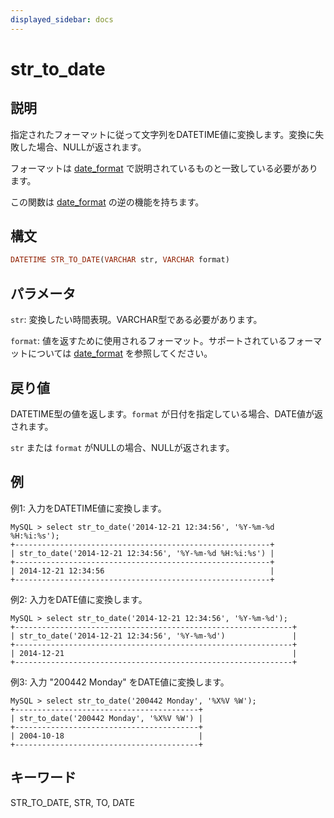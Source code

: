 ```yaml
---
displayed_sidebar: docs
---
```


# str_to_date

## 説明

指定されたフォーマットに従って文字列をDATETIME値に変換します。変換に失敗した場合、NULLが返されます。

フォーマットは [date_format](./date_format.md) で説明されているものと一致している必要があります。

この関数は [date_format](./date_format.md) の逆の機能を持ちます。

## 構文

```Haskell
DATETIME STR_TO_DATE(VARCHAR str, VARCHAR format)
```

## パラメータ

`str`: 変換したい時間表現。VARCHAR型である必要があります。

`format`: 値を返すために使用されるフォーマット。サポートされているフォーマットについては [date_format](./date_format.md) を参照してください。

## 戻り値

DATETIME型の値を返します。`format` が日付を指定している場合、DATE値が返されます。

`str` または `format` がNULLの場合、NULLが返されます。

## 例

例1: 入力をDATETIME値に変換します。

```Plain Text
MySQL > select str_to_date('2014-12-21 12:34:56', '%Y-%m-%d %H:%i:%s');
+---------------------------------------------------------+
| str_to_date('2014-12-21 12:34:56', '%Y-%m-%d %H:%i:%s') |
+---------------------------------------------------------+
| 2014-12-21 12:34:56                                     |
+---------------------------------------------------------+
```

例2: 入力をDATE値に変換します。

```Plain Text
MySQL > select str_to_date('2014-12-21 12:34:56', '%Y-%m-%d');
+--------------------------------------------------------------+
| str_to_date('2014-12-21 12:34:56', '%Y-%m-%d')               |
+--------------------------------------------------------------+
| 2014-12-21                                                   |
+--------------------------------------------------------------+
```

例3: 入力 "200442 Monday" をDATE値に変換します。

```Plain Text
MySQL > select str_to_date('200442 Monday', '%X%V %W');
+-----------------------------------------+
| str_to_date('200442 Monday', '%X%V %W') |
+-----------------------------------------+
| 2004-10-18                              |
+-----------------------------------------+
```

## キーワード

STR_TO_DATE, STR, TO, DATE